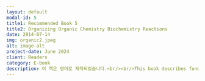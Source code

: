 ```yaml
---
layout: default 
modal-id: 5
title1: Recommended Book 5
title2: Organizing Organic Chemistry Biochemistry Reactions
date: 2014-07-14
img: organic2.jpeg
alt: image-alt
project-date: June 2024
client: Readers
category: E-book
description: 이 책은 영어로 제작되었습니다.<br/><br/>This book describes fundamental concepts for studying organic chemistry. It covers chemical concepts that are commonly applied across the entire spectrum of organic chemistry, from general chemistry principles like chemical bonding and orbitals to physical properties, nomenclature, and stereochemistry. Drawing on the collective wisdom of the masses, it was possible to complete the category of organic chemistry, and it is believed that this created category is the most efficient way to learn organic chemistry concepts.<br/><br/>I opened a blog called “Jeongbin’s Study Room” to collect knowledge from many people. The enthusiasm for organic chemistry is still strong today, but a few years ago, it was significant, as organic chemistry was essential for various exams. Since studying organic chemistry in elementary, middle, and high school was rare, I anticipated a significant academic demand for organic chemistry. Therefore, since 2018, I have been sharing articles on organic chemistry on “Jeongbin’s Study Room” and communicating, correcting, and discussing with people. I have had many discussions online with medical professionals, pharmacists, lawyers, current teachers, and professors, among others. Now, as we welcome the new year 2024, I declare that the compilation of organic chemistry knowledge through collective intelligence is complete and I am publishing this book. I hope that this book can lower the barrier of organic chemistry as a field of study.<br/><br/>Author | Jeongbin Park<br/><br/>Editor | EUNJOLEE, Jeongbin Park<br/><br/>Cover Design | EUNJOLEE<br/><br/>Publisher | EUNJOLEE<br/><br/>Date of Publication | June 3, 2024<br/><br/>Price | 5,400 KRW<br/><br/>관련 키워드 | 자연, 과학, 자연과학, 화학, 유기화학, 기초, 이론, 영어
---
```

